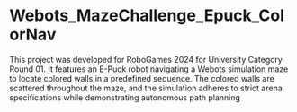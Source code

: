 # Webots_MazeChallenge_Epuck_ColorNav
This project was developed for RoboGames 2024 for University Category Round 01. It features an E-Puck robot navigating a Webots simulation maze to locate colored walls in a predefined sequence. The colored walls are scattered throughout the maze, and the simulation adheres to strict arena specifications while demonstrating autonomous path planning
